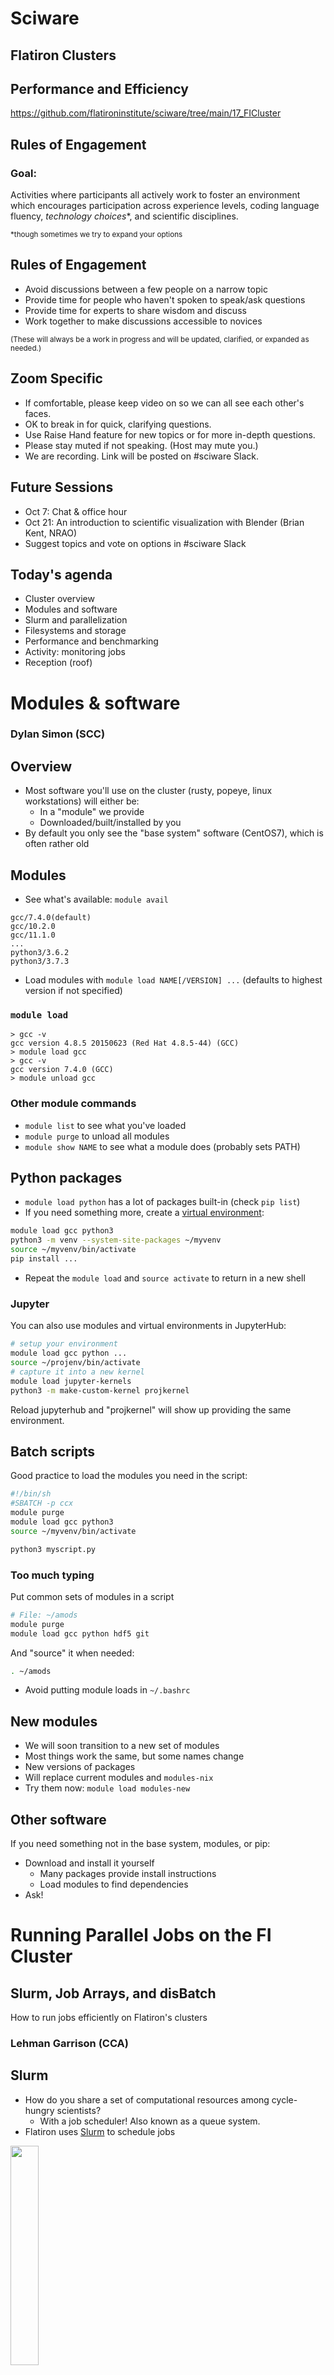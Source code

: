 # Sciware

## Flatiron Clusters
## Performance and Efficiency

https://github.com/flatironinstitute/sciware/tree/main/17_FICluster


## Rules of Engagement

### Goal:

Activities where participants all actively work to foster an environment which encourages participation across experience levels, coding language fluency, *technology choices*\*, and scientific disciplines.

<small>\*though sometimes we try to expand your options</small>


## Rules of Engagement

- Avoid discussions between a few people on a narrow topic
- Provide time for people who haven't spoken to speak/ask questions
- Provide time for experts to share wisdom and discuss
- Work together to make discussions accessible to novices

<small>
(These will always be a work in progress and will be updated, clarified, or expanded as needed.)
</small>


## Zoom Specific

- If comfortable, please keep video on so we can all see each other's faces.
- OK to break in for quick, clarifying questions.
- Use Raise Hand feature for new topics or for more in-depth questions.
- Please stay muted if not speaking. (Host may mute you.)
- We are recording. Link will be posted on #sciware Slack.


## Future Sessions

- Oct 7: Chat & office hour 
- Oct 21: An introduction to scientific visualization with Blender (Brian Kent, NRAO)
- Suggest topics and vote on options in #sciware Slack


## Today's agenda

- Cluster overview
- Modules and software
- Slurm and parallelization
- Filesystems and storage
- Performance and benchmarking
- Activity: monitoring jobs
- Reception (roof)



# Modules & software

### Dylan Simon (SCC)


## Overview

- Most software you'll use on the cluster (rusty, popeye, linux workstations) will either be:
  - In a "module" we provide
  - Downloaded/built/installed by you
- By default you only see the "base system" software (CentOS7), which is often rather old


## Modules

- See what's available: `module avail`
```
gcc/7.4.0(default)
gcc/10.2.0
gcc/11.1.0
...
python3/3.6.2
python3/3.7.3
```
- Load modules with `module load NAME[/VERSION] ...` (defaults to highest version if not specified)


### `module load`

```
> gcc -v
gcc version 4.8.5 20150623 (Red Hat 4.8.5-44) (GCC)
> module load gcc
> gcc -v
gcc version 7.4.0 (GCC)
> module unload gcc
```


### Other module commands

- `module list` to see what you've loaded
- `module purge` to unload all modules
- `module show NAME` to see what a module does (probably sets PATH)


## Python packages

- `module load python` has a lot of packages built-in (check `pip list`)
- If you need something more, create a [virtual environment](https://docs.python.org/3/tutorial/venv.html):

```bash
module load gcc python3
python3 -m venv --system-site-packages ~/myvenv
source ~/myvenv/bin/activate
pip install ...
```

- Repeat the `module load` and `source activate` to return in a new shell


### Jupyter

You can also use modules and virtual environments in JupyterHub:
```bash
# setup your environment
module load gcc python ...
source ~/projenv/bin/activate
# capture it into a new kernel
module load jupyter-kernels
python3 -m make-custom-kernel projkernel
```

Reload jupyterhub and "projkernel" will show up providing the same environment.


## Batch scripts

Good practice to load the modules you need in the script:

```bash
#!/bin/sh
#SBATCH -p ccx
module purge
module load gcc python3
source ~/myvenv/bin/activate

python3 myscript.py
```


### Too much typing

Put common sets of modules in a script
```bash
# File: ~/amods
module purge
module load gcc python hdf5 git
```
And "source" it when needed:
```bash
. ~/amods
```

- Avoid putting module loads in `~/.bashrc`


## New modules

- We will soon transition to a new set of modules
- Most things work the same, but some names change
- New versions of packages
- Will replace current modules and `modules-nix`
- Try them now: `module load modules-new`


## Other software

If you need something not in the base system, modules, or pip:
- Download and install it yourself
  - Many packages provide install instructions
  - Load modules to find dependencies
- Ask!



# Running Parallel Jobs on the FI Cluster

## Slurm, Job Arrays, and disBatch

How to run jobs efficiently on Flatiron's clusters

### Lehman Garrison (CCA)


## Slurm

- How do you share a set of computational resources among cycle-hungry scientists?
  - With a job scheduler! Also known as a queue system.
- Flatiron uses [Slurm](https://slurm.schedmd.com) to schedule jobs
  
<img width="30%" src="./assets/Slurm_logo.png">


## Slurm
- Wide adoption at universities and HPC centers. The skills you learn today will be highly transferable!
- Flatiron has two clusters (rusty & popeye), each with multiple kinds of nodes (see the slides from earlier)
- The [Iron Cluster Wiki page](https://docs.simonsfoundation.org/index.php/Public:Instructions_Iron_Cluster) lists all the node options and what Slurm flags to use to request them
- Run any of these Slurm commands from a command line on your Flatiron workstation (`module load slurm`)


## Slurm Basics

- Write a "batch file" (special kind of bash script) that specifies the resources needed:

```bash
#!/bin/bash
# File: myjob.sbatch
# These comments are interpreted by Slurm as sbatch flags
#SBATCH --mem=1G          # Memory?
#SBATCH --time=02:00:00   # Time? (2 hours)
#SBATCH --cpus-per-task=1 # Cores?
#SBATCH --partition=genx

module load gcc python3

./myjob data1.hdf5
```

- Submit the job to the queue with `sbatch myjob.sbatch`
- Check the status with: `squeue --me`


## Where is my output?

- By default, anything printed to `stdout` ends up in `slurm-<jobid>.out` in your current directory
- Can set `-o outfile.log`, `-e stderr.log`
- You can also run interactive jobs with `srun --pty ... bash`


## What if you have multiple jobs?

- Let's say we have 10 files, each using 1 GB and 1 CPU

```bash
#!/bin/bash
#SBATCH --mem=10G           # Request 10x the memory
#SBATCH --time=02:00:00     # Same time
#SBATCH --cpus-per-task=10  # Request 10x the CPUs
#SBATCH --partition=genx

module load gcc python3

for filename in data{1..10}.hdf5; do
    ./myjob $filename &  # << the "&" runs the task in the background
done
wait  # << wait for all background tasks to complete
```

- This all still runs on a single node. But we have a whole cluster, let's talk about how to use multiple nodes!


## Slurm Tip \#1: Estimating Resource Requirements

- Jobs don't necessarily run in order; most run via "backfill".
  - Implication: specifying the smallest set of resources for your job will help it run **sooner**
  - But don't short yourself!
- Memory requirements can be hard to assess, especially if you're running someone else's code


## Slurm Tip \#1: Estimating Resource Requirements

- How to estimate resource requirements:
  1. Guess based on your knowledge of the program. Think about the sizes of big arrays and any files being read.
  1. Run a test job
  1. Check the actual usage of the test job with:\
  `seff -j <jobid>`
    - `Job Wall-clock time`: how long it took in "real world" time; corresponds to `#SBATCH -t`
    - `Memory Utilized`: maximum amount of memory used; corresponds to `#SBATCH --mem`


## Slurm Tip \#2: Choosing a Partition (CPUs)
    
- Use `-p gen` to submit small/test jobs, `-p ccX` for real jobs
  - `gen` has smaller limits and higher priority
- The center and general partitions (`ccX` and `gen`) always allocate whole nodes
  - **All cores, all memory**, reserved for you to make use of
- If your job doesn't use a whole node, you can use the `genx` partition (allows multiple jobs per node)
- Or run multiple things in parallel...


## Running Jobs in Parallel

- You've written a script to post-process a simulation output
- Have 10–10000 outputs to process
   ```bash
   $ ls ~/myproj
   my_analysis_script.py
   $ ls ~/ceph/myproj
   data1.hdf5  data2.hdf5  data3.hdf5 [...]
   ```
- Each file can be processed independently
- Ready to use rusty! ... but how?
- Running 1000 independent jobs will be really slow: Slurm won't even look at more than 50


## Running Jobs in Parallel

- This pattern of independent parallel jobs is known as "embarrassingly parallel" or "pleasantly parallel"
- Two good options for pleasantly parallel jobs:
  - Slurm job arrays
  - disBatch
- Note: this job is a bad candidate for MPI
  - If the jobs don't need to communicate with each other, **no need for MPI**!


## Option 1: Slurm Job Arrays
- Queues up multiple identical jobs
  - In this case, one per output
- Syntax: `#SBATCH --array=1-100%16`, submits 100 jobs as an array, limited to 16 running at once
- Slurm is allowed to run each job in the array individually; no need to wait for 16 nodes


## Option 1: Slurm Job Arrays
- Recommend organizing into two scripts: `launch_slurm.sh` and `job.slurm`
```bash
    #!/bin/bash
    # File: launch_slurm.sh

    # Recommendation: keep scripts in $HOME, and data in ceph
    projdir="$HOME/ceph/myproj/"  # dir with data*.hdf5
    jobname="job1"  # change for new jobs
    jobdir="$projdir/$jobname"

    mkdir -p $jobdir

    # Use the "find" command to write the list of files to process, 1 per line
    fn_list="$jobdir/fn_list.txt"
    find $projdir -name 'data*.hdf5' | sort > ${fn_list}
    nfiles=$(wc -l $fn_list)

    # Launch a Slurm job array with $nfiles entries
    sbatch --array=1-$nfiles job.slurm $fn_list
```


```bash
    # File: job.slurm
    
    #SBATCH -p ccX      # or "-p genx" if your job won't fill a node
    #SBATCH -N 1        # 1 node
    #SBATCH --mem=128G  # ccX always gets all memory on the node, require at least...
    #SBATCH -t 1:00:00  # 1 hour
    
    # the file with the list of files to process
    fn_list=$1
    
    # the job array index
    # the task ID is automatically set by Slurm
    i=$SLURM_ARRAY_TASK_ID
    
    # get the line of the file belonging to this job
    # make sure your `sbatch --array=1-X` command uses 1 as the starting index
    fn=$(sed -n "${i}p" ${fn_list})
    
    echo "About to process $fn"
    ./my_analysis_script.py $fn
```


## Option 1: Slurm Job Arrays
- What did we just do?
  - Get the list of N files we want to process (one per job)
  - Write that list to a file
  - Launch a job array with N jobs
  - Have each job get the i-th line in the file
  - Execute our science script with that file
- Why write the list when each job could run its own `find`?
    - Avoid expensive repeated filesystem crawl, when the answer ought to be static
    - Ensure that all jobs agree on the division of work (file sorting, files appearing or disappearing, etc)


## Option 2: disBatch
- What if jobs take a variable amount of time?
  - The job array approach forces you to request the longest runtime of any single job
- What if a job in the job array fails?
  - Resubmitting requires a manual post-mortem
- disBatch solves both of these problems!
  - A Slurm-aware dynamic dispatch mechanism that also has nice task tracking
  - Developed here at Flatiron: https://github.com/flatironinstitute/disBatch


## Option 2: disBatch
- Write a "task file" with one command-line command per line:
```bash
# File: jobs.disbatch
./my_analysis_script.py data1.hdf5
./my_analysis_script.py data2.hdf5
```
- Simplify as:
```bash
# File: jobs.disbatch
#DISBATCH PREFIX ./my_analysis_script.py 
data1.hdf5
data2.hdf5
```
- Submit a Slurm job, invoking the `disBatch` executable with the task file as an argument:\
`sbatch [...] disBatch jobs.disbatch`


## Option 2: disBatch
```bash
#!/bin/bash
# File: submit_disbatch.sh

projdir="$HOME/ceph/myproj/"
jobname="job1"
jobdir="$projdir/$jobname"
taskfn="$jobdir/tasks.disbatch"

# Build the task file
echo "#DISBATCH PREFIX ./my_analysis_script.py" > $taskfn
find $projdir -name 'data*.hdf5' | sort >> $taskfn

# Submit the Slurm job: run 16 at a time, each with 8 cores
sbatch -p ccX -n16 -c8 disBatch $taskfn
```


## Option 2: disBatch
- When the job runs, it will write a `status.txt` file, one line per task

```text
0	1	-1	worker032	8016	0	10.0486528873	1458660919.78	1458660929.83	0	""	0	""	'./my_analysis_script.py data1.hdf5'
1	2	-1	worker032	8017	0	10.0486528873	1458660919.78	1458660929.83	0	""	0	""	'./my_analysis_script.py data2.hdf5'
```
- Resubmit any jobs that failed with:\
`disBatch -r status.txt -R`


## Job Arrays vs. disBatch
    
- Job Array Advantages
    - No external dependencies
    - Jobs can be scheduled by Slurm independently

- disBatch Advantages
    - Dynamic scheduling handles variable-length jobs
    - Easy way to make good use of exclusive nodes
    - Status file of job success; easily retry failed jobs
    - Scales beyond 10K+ jobs, low overhead for short jobs
    - Can modify execution resources on the fly
    - Can be used outside of Slurm, e.g. on a workstation


## Summary of Parallel Jobs
- Independent parallel jobs are a common pattern in scientific computing (parameter grid, analysis of multiple outputs, etc.)
    - Slurm job arrays or disBatch work better than MPI
- Both are good solutions, but I (Lehman) tend to use disBatch more than job arrays these days, even when I just need static scheduling
  
<img width="20%" src="./assets/slurm_futurama.webp">


## GPUs

- For GPU nodes, you should specify:
  - `-p gpu`
  - Number of tasks: `-n1`
  - Number of cores: `--cpus-per-task=1` or `--cpus-per-gpu=1`
  - Amount of memory: `--mem=16G` or `--mem-per-gpu=16G`
  - Number of GPUs: `--gpus=` or `--gpus-per-task=`
  - Acceptable GPU types: `-C p100|v100|a100` (also `v100-32gb` `a100-40gb` `nvlink`)


## Other resources

- `-p mem`: "Big memory" nodes: 4 nodes with 3-6TB memory, 96-192 cores
- `-p preempt`: submit very large jobs (beyond your normal limit) which run on idle nodes, but may be killed as resources are requested by others
    - This is a great option if your job writes regular checkpoints


## `srun` and `salloc`

- `srun` can run interactive jobs (builds, tests, etc.)
- `salloc` can allocate multi-node interactive jobs for testing
- Inside `sbatch` scripts, `srun` is only useful for running many identical instances of a program in parallel
   - Use `mpirun` for MPI
   - Unnecessary for running single tasks



# File Systems

See the [SF wiki page on filesystems](https://docs.simonsfoundation.org/index.php/Public:ClusterIO) for more detailed docs

<h3 style="color:#7e588aff">James Smith (CCQ)</h3>


## What is a file system?

<div>
  <ul>
    <li>The directory structure</li>
    <li class="fragment"><em>More technical definition</em>: a method for organizing and retrieving files from a storage medium</li>
  </ul>
</div>


## Home Directory

<ul>
  <li>Every user has a "home" directory at <code>/mnt/home/USERNAME</code></li>
  <li class="fragment">Home directory is shared on all FI nodes (rusty, workstations, gateway)</li>
  <li class="fragment">Popeye (SDSC) has the same structure, but it's a <em>different</em> home directory than on FI nodes</li>
</ul>


## Home Directory

<b>Your home directory is for code, notes, and documentation.</b>

<p style="text-align:left;">It is <b>NOT</b> for:</p>

1. Large data sets downloaded from other sites
2. Intermediate files generated and then deleted during the course of a computation
3. Large output files.

<p style="text-align:left;"><b>You are limited to 900,000 files and 900 GB</b> (if you go beyond this you will not be able to log in)</p>


## Backups (aka snapshots)

<div class="r-stack">

  <img class="fragment fade-out" data-fragment-index=0 src="https://media.giphy.com/media/G4rIGiMVtrJ1S/source.gif?cid=ecf05e4733lcv4bxv1hctf6k50lc0365y23gunb55d3ei2e6&rid=source.gif&ct=g">

  <div class="fragment fade-in" data-fragment-index=0>
    If you accidentally delete some files, you can access backups through the <code>.snapshots</code> directory like this:

  <pre style="font-size:0.65em">
  <code data-trim>cp -a .snapshots/@GMT-2021.09.13-10.00.55/lost_file lost_file.restored</code>
  </pre>

  <ul>
    <li><code>.snapshots</code> is a special invisible directory and <em>won't</em> autocomplete</li>
    <li>Snapshots happen twice a day and are kept for 3-4 weeks</li>
    <li>There are separate long-term backups of home if needed (years)</li>
  </ul>
  </div>

</div>


## Ceph

- Pronounces as "sef"
- Rusty: `/mnt/ceph`
- Popeye: `/mnt/sdceph`
- For large data storage
- No backups
- Do not put &#x2273; 1000 files in a directory


## Local Scratch

- Each node as a `/tmp` (or `/scratch`) disk of ~ 1 TB
- For extremely fast access to smaller data, you can use the memory on each node under `/dev/shm` (shared memory), but be careful!
- Both of these directories are cleaned up after _each_ job
  - Make sure you copy any important data/results over to `ceph` or your `home`


## Monitoring Usage: `/mnt/home`

View a usage summary:

<pre style="font-size:0.75em">
<code data-trim class="language-bash">
$ /cm/shared/apps/fi/bin/pq

+-----------------------------------------------+
|        GPFS Quotas for /mnt/home/johndoe      |
+------------------------+----------------------+
|     Block limits       |    File limits       |
+------------------------+----------------------+
|   Usage:       235G    |   Files:    660k     |
|   Limit:       1.1T    |   Limit:    1.1M     |
|   Avail:       866G    |   Avail:    389k     |
+------------------------+----------------------+
</code>
</pre>


## Monitoring Usage: `/mnt/home`

To track down large file counts use:

<pre style="font-size:1em">
<code data-trim class="language-bash">
$ du -s --inodes *

1       CHANGELOG
1       CONTRIBUTING.md
437     examples
1       FEATURES
...
</code>
</pre>


## Monitoring Usage: `/mnt/home`

To track down large files use:
<pre style="font-size:1em">
<code data-trim class="language-bash">
$ du -sh *

64K     CHANGELOG
64K     CONTRIBUTING.md
1.8M    examples
64K     FEATURES
...
</code>
</pre>


## Monitoring Usage: `/mnt/ceph`

Don't use <code>du</code>, it's slow and taxing on the filesystem


## Monitoring Usage: `/mnt/ceph`

List files in increasing order:
  <pre style="font-size:0.65em">
    <code data-trim class="language-bash">
      $ ls -ldh /mnt/ceph/users/johndoe/
      -rw-rw-r-- 1 johndoe johndoe 2.5G Jul 10  2017 malonaldehyde_300K.tar.gz
      -rw-rw-r-- 1 johndoe johndoe  83M Apr 30 00:39 QM9.tar.bz2
    </code>
  </pre>


## Monitoring Usage: `/mnt/ceph`

Show the number of files in directory:
  <pre style="font-size:1em">
    <code class="language-bash" data-trim>
      $ getfattr -n ceph.dir.rentries my_dir
      # file: datasets
      ceph.dir.rentries="3"
    </code>
  </pre>


## Moving Files
- Use `mv` within a filesystem, __NOT__ in between them
- Use `rsync` between `/mnt/ceph` and `/mnt/home`, see below:

```bash
# Transfer
rsync -a /mnt/home/johndoe/SourceDir /mnt/ceph/users/johndoe/TargetParentDir/
# Verify
rsync -anv /mnt/home/johndoe/SourceDir /mnt/ceph/users/johndoe/TargetParentDir/
# Clean-up
/bin/rm -r /mnt/home/johndoe/SourceDir 
```


## Speeding up your Workflow

If file IO to HOME is slowing down your workflow, try writing to `/tmp` or `/dev/shm` instead


## Use Data-Pipes on `/mnt/ceph`

Still, writing to filesystems can be slow, if your workflow looks like this:

<pre style="font-size:1em">
<code class="language-bash" data-trim>
gunzip data.gz
awk '...' data > awkFilteredData
gzip data
myProgram -i awkFilteredData -o results
rm awkFilteredData
</code>
</pre>


## Use Data-Pipes on `/mnt/ceph`

Try consolidating with the `|` command to speed things up and avoid writing intermediate files

<pre style="font-size:1em">
<code class="language-bash" data-trim>
myProgram -i <(gunzip -c data.gz | awk '...') \
  -o /mnt/ceph/YourUserID/projectDirectory/result
</code>
</pre>

Gotcha: pipes do __NOT__ support random access (as an alternative use `/dev/shm` or `/tmp` for intermediate files)


## Compiling on `/mnt/ceph`

`/mnt/ceph` is not great for compiling, trying compiling on `/tmp` or `/dev/shm` first and then installing to `/mnt/ceph`.

If that's not an option, you can use the `-pipe` option, e.g.:

```bash
g++     -pipe simple_test.cpp
clang++ -pipe simple_test.cpp
icpc    -pipe simple_test.cpp
```

__Note__: `-pipe` isn't supported by `nvhpc`


## Tape Storage

- We have 10PB "cold storage" tape archive at FI
- Can be used to backup things you don't expect to need but don't want to lose
- Archive by moving files to /mnt/ceph/tape/*USERNAME* (contact SCC to setup the first time)
- Restores by request (please allow a few weeks)
- Avoid archiving many small files with long names (use tar)
- Optional Globus endpoint coming soon



# Benchmarking

## Why, when, what, and how?

Testing how to get the best performance out of your jobs

### Geraud Krawezik (SCC)


## Why benchmarking?

- Use the resources more efficiently
- Are you sure you are running optimally?
  - What processor architecture?
  - Which libraries? (eg: OpenBLAS vs MKL)
  - What MPI ranks / OpenMP threads ratio?
  - How many nodes?
- A 15 minutes benchmark can help your week-long computation get you more results
  - Or reduce it to a day-long computation!


## When to benchmark?

- Before you type `sbatch --time=a-lot!`
- For new projects
- For known projects: batch scripts are not "one size fits all"
  - Especially if your scripts come from another HPC center
  - Even locally we have very diverse machines!
  - New software versions can mean new configuration


## What to benchmark?

- Find something that can:
  - Represent your whole run in a short period of time
  - eg: a couple of iterations instead of 1000s of them
  - Use a production run configuration
- Be wary of "toy benchmarks":
  - They might benefit from requiring less memory, I/O, ...
  - If possible run with your real problem, but not to completion!


## How to benchmark?
  
- Domain-specific benchmarking tools
  - [MDBenchmark](https://mdbenchmark.readthedocs.io/) for Molecular Dynamic simulations
- Generic frameworks
  - [JUBE](https://www.fz-juelich.de/ias/jsc/EN/Expertise/Support/Software/JUBE/jube.html)
- These environments will let you:
  - Explore a space of different parameters
  - Easily read/format/export results
  - Produce scaling results for articles
  - <span style="color:#990000">Fill the Slurm queues with jobs: run in multiple steps! (or use disBatch when possible)</span>


## Using JUBE 

1. Create an XML (or YAML) file describing the benchmark
1. Launch using `jube run mybenchmark.xml`
1. While running with a batch scheduler:
  - `jube continue mybenchmark --id=N`: status
  - `jube result mybenchmark --id=N`: partial results
1. Once finished, get the complete results:
  - Formatted table: `jube result mybenchmark --id=N`
  - CSV: `jube result mybenchmark --id=N -s csv`


## JUBE Configuration Files (1)

- XML/YAML Structure:
  1. Benchmark configuration: number of nodes, input files
    - Parameters can be dynamic (python, shell)
  1. Execution configuration: processor type, runtime
    - Can submit jobs to a batch scheduler
  1. Benchmark definition: which steps to run, in what order
  1. Regular expressions to extract results
  1. Results printing: inputs, outputs, in what order
- If needed, templates for other files, filled at runtime
  - batch scheduler job
  - input parameter files


## JUBE Configuration Files (2)
Parameter sets: NAS Parallel Benchmarks, single node
```xml
<parameterset name="param_set"> <!-- Benchmark configuration -->
    <parameter name="kernel" type="string">bt,cg,ep,ft,is,lu,mg,sp</parameter>
    <parameter name="class" type="string">A,B,C,D</parameter>
</parameterset>
<parameterset name="executeset"> <!-- Slurm job configuration -->
    <parameter name="submit_cmd">sbatch</parameter>
    <parameter name="job_file">npb_mpi.run</parameter>
    <parameter name="max_num_ranks_per_node" type="int">128</parameter>
    <parameter name="exec">num_ranks=1; 
        while [ $$num_ranks -le ${max_num_ranks_per_node} ]; 
            mpirun -np $$num_ranks --bind-to core ./$kernel.$class.x; 
            num_ranks=$$[$$num_ranks*2];
        done
    </parameter>
</parameterset>
```


## JUBE Configuration Files (3)
Analysis and results (with stats!)
```xml
<patternset name="pattern"> <!-- Regex pattern -->
  <pattern name="num_ranks_used" type="int">Total processes =\s+$jube_pat_int</pattern>
  <pattern name="time_in_seconds" type="float">Time in seconds = $jube_pat_fp</pattern>
  <pattern name="mflops" type="float">Mop/s total     =\s+$jube_pat_fp</pattern>
</patternset>
<result> <!-- Create result table -->
  <use>analyse</use>
  <table name="result" style="csv" sort="kernel,class,num_ranks_used">
    <column>kernel</column>
    <column>class</column>
    <column>num_ranks_used</column>
    <column>time_in_seconds_avg</column><!-- Stats: avg, sum, min, max, std,... -->
    <column>mflops_avg</column>
  </table>
</result>
```


## Example 1: GROMACS
<div style="display: flex;">
<small>
<ul>
<li>How many nodes to use?</li>
<li>How to distribute threads/ranks inside nodes?</li>
<li>GROMACS can be told to stop after <i>N</i> minutes</li>
<li>It provides performance numbers</li>
<i>System courtesy Sonya Hanson (CCB)</i>
</ul>
<img style="margin: 0 0 0 1em; height: 12.5em; float: right" src="./assets/benchmarking/jube_gromacs.png">
</small>
</div>

```xml
<parameterset name="param_set">
    <parameter name="num_nodes">1,2,3,4,5,6,7,8,9,10</parameter>
    <parameter name="ranks_per_node">128,64,32,16</parameter>
</parameterset>
<parameterset name="execute_set">
    <parameter name="cores_per_node">128</parameter>
    <parameter name="threads_per_rank">$procs_per_node/$cores_per_node</parameter>
    <parameter name="num_rank">$num_nodes*$ranks_per_node</parameter>
</parameterset>
```


## Example 2: Gadget4
<div style="display: flex;">
<small>
<ul>
<li>Compare Intel MPI with OpenMPI</li>
<li>Weak scaling for a given problem type</li>
<li>Simulation stopped after a few iterations</li>
<li>Gadget4 gives detailed timings</li>
<i>Simulation config courtesy Yin Li (CCA)</i>
</ul>
<img style="margin: 0 0 0 1em; height: 12.5em; float: right" src="./assets/benchmarking/jube_gadget4.png">
</small>
</div>

```xml
<parameterset name="compile_set">
    <parameter name="toolchain">gcc_openmpi, intel</parameter>
    <parameter name="compiler">
      { "gcc_openmpi" : "gcc/7.4.0",
        "intel"       : "intel/compiler/2017-4" }
    </parameter>
    <parameter name="mpi_library">
      { "gcc_openmpi" : "openmpi4/4.0.5",
        "intel"       : "intel/mpi/2017-4" }
    </parameter>
</parameterset>
```


## Benchmarking: Conclusion

- Try and benchmark when you are starting a new large project on the FI machines
- Using a toolkit like JUBE can simplify your life
- Examples: 

<center><a href="https://github.com/gkrawezik/BENCHMARKS">https://github.com/gkrawezik/BENCHMARKS</a></center>



# Activity

<h3 style="color:#7e588aff">James Smith (CCQ)</h3>


## Objective

Use slurm's accounting system to track information about previous (or current) jobs


## Finding a Job
- Use `sacct` command to find the JobID for an old job of yours (or a friend's)

<pre style="font-size:1em">
<code data-trim class="language-bash">
sacct -u johndoe -S 2021-09-01
</code>
</pre>

Where `2021-09-01` is when the jobs were started (pick a date that makes sense for your usage)


## Getting Job Info

TODO: Add info about SlurmUtil

<pre style="font-size:.9em">
<code data-trim class="language-bash">
$ seff 1122721
Job ID: 1122721
Cluster: slurm
User/Group: jsmith/jsmith
State: COMPLETED (exit code 0)
Nodes: 1
Cores per node: 128
CPU Utilized: 22:48:16
CPU Efficiency: 94.04% of 1-00:14:56 core-walltime
Job Wall-clock time: 00:11:22
Memory Utilized: 43.35 GB
Memory Efficiency: 4.34% of 1000.00 GB
</code>
</pre>


## Activity

Fill out [this Google form](https://forms.gle/yT45Do2hbYGvWJFo9) with some info about the job





# Survey

https://bit.ly/fi-clusters


# Questions & Help

<img height=80% width=80% src="./assets/gifs/help.gif">
